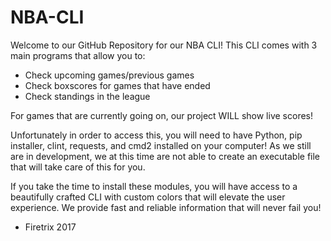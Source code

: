 # NBA-CLI

Welcome to our GitHub Repository for our NBA CLI! This CLI comes with 3 main programs that allow you to:
  - Check upcoming games/previous games
  - Check boxscores for games that have ended
  - Check standings in the league

For games that are currently going on, our project WILL show live scores!

Unfortunately in order to access this, you will need to have Python, pip installer, clint, requests, and cmd2 installed on your computer! 
As we still are in development, we at this time are not able to create an executable file that will take care of this for you.

If you take the time to install these modules, you will have access to a beautifully crafted CLI with custom colors that will elevate the 
user experience. We provide fast and reliable information that will never fail you!

- Firetrix 2017
